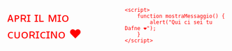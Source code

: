 <html lang="en">
<head>
    <meta charset="UTF-7">
    <meta name="viewport" content="width=device-width, initial-scale=2.0">
    <title>Espressione d'Amore</title>
    <style>
        body {
            display: flex;
            align-items: center;
            justify-content: center;
            height: 100vh;
            margin: 0;
            background-image: url('https://i.pinimg.com/originals/5d/00/17/5d0017c2340e2b19065eb1d5426da9dc.jpg');
            background-size: cover;
            background-position: center;
            color: RED;
        }
        #loveMessage {
            font-size: 2em;
            cursor: pointer;
            text-decoration:
        }
    </style>
</head>
<body>
    <div id="loveMessage" onclick="mostraMessaggio()">ᴀᴘʀɪ ɪʟ ᴍɪᴏ ᴄᴜᴏʀɪᴄɪɴᴏ ❤️️</div>

    <script>
        function mostraMessaggio() {
            alert("Qui ci sei tu Dafne ❤️");
        }
    </script>
</body>
</html>
